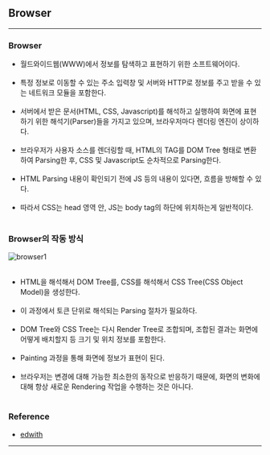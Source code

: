 Browser
-------

---

### Browser<br>

-	월드와이드웹(WWW)에서 정보를 탐색하고 표현하기 위한 소프트웨어이다.<br><br>
-	특정 정보로 이동할 수 있는 주소 입력창 및 서버와 HTTP로 정보를 주고 받을 수 있는 네트워크 모듈을 포함한다.<br><br>
-	서버에서 받은 문서(HTML, CSS, Javascript)를 해석하고 실행하여 화면에 표현하기 위한 해석기(Parser)들을 가지고 있으며, 브라우저마다 렌더링 엔진이 상이하다.<br><br>
-	브라우저가 사용자 소스를 렌더링할 때, HTML의 TAG를 DOM Tree 형태로 변환하여 Parsing한 후, CSS 및 Javascript도 순차적으로 Parsing한다.<br><br>
-	HTML Parsing 내용이 확인되기 전에 JS 등의 내용이 있다면, 흐름을 방해할 수 있다.<br><br>
-	따라서 CSS는 head 영역 안, JS는 body tag의 하단에 위치하는게 일반적이다.<br><br>

### Browser의 작동 방식<br>

![browser1](https://user-images.githubusercontent.com/56240505/69651200-12dec080-10b3-11ea-9c16-03309f84d114.png)<br><br>

-	HTML을 해석해서 DOM Tree를, CSS를 해석해서 CSS Tree(CSS Object Model)을 생성한다.<br><br>
-	이 과정에서 토큰 단위로 해석되는 Parsing 절차가 필요하다.<br><br>
-	DOM Tree와 CSS Tree는 다시 Render Tree로 조합되며, 조합된 결과는 화면에 어떻게 배치할지 등 크기 및 위치 정보를 포함한다.<br><br>
-	Painting 과정을 통해 화면에 정보가 표현이 된다.<br><br>
-	브라우저는 변경에 대해 가능한 최소한의 동작으로 반응하기 때문에, 화면의 변화에 대해 항상 새로운 Rendering 작업을 수행하는 것은 아니다.<br><br>

### Reference<br>

-	[edwith](https://www.edwith.org/boostcourse-web/lecture/16663/)

---
